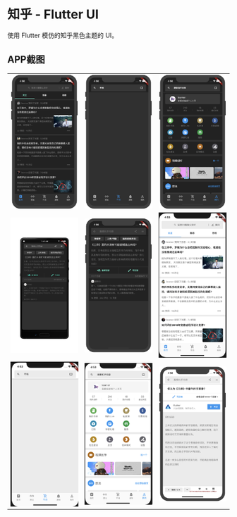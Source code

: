 
# 知乎 - Flutter UI

使用 Flutter 模仿的知乎黑色主题的 UI。


## APP截图
<table>
  <tr>
    <td><img src="./image/1.png"></td>
    <td><img src="./image/2.png"></td>
    <td><img src="./image/3.png"></td>
  </tr>
    <tr>
    <td><img src="./image/4.png"></td>
    <td><img src="./image/5.png">	</td>
    <td><img src="./image/6.png"></td>
  </tr>
  <tr>
    <td><img src="./image/7.png"></td>
    <td><img src="./image/8.png">	</td>
    <td><img src="./image/9.png">	</td>
  </tr>
</table>
